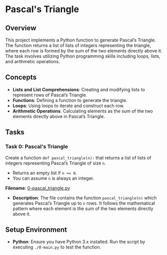 # Pascal's Triangle

## Overview
This project implements a Python function to generate Pascal’s Triangle. The function returns a list of lists of integers representing the triangle, where each row is formed by the sum of the two elements directly above it. The task involves utilizing Python programming skills including loops, lists, and arithmetic operations.

## Concepts
- **Lists and List Comprehensions**: Creating and modifying lists to represent rows of Pascal’s Triangle.
- **Functions**: Defining a function to generate the triangle.
- **Loops**: Using loops to iterate and construct each row.
- **Arithmetic Operations**: Calculating elements as the sum of the two elements directly above in Pascal’s Triangle.

## Tasks

### Task 0: Pascal's Triangle
Create a function `def pascal_triangle(n):` that returns a list of lists of integers representing Pascal’s Triangle of size `n`.

- Returns an empty list if `n <= 0`.
- You can assume `n` is always an integer.

**Filename**: [0-pascal_triangle.py](./0-pascal_triangle.py)
- **Description**: The file contains the function `pascal_triangle(n)` which generates Pascal’s Triangle up to `n` rows. It follows the mathematical pattern where each element is the sum of the two elements directly above it.

## Setup Environment
- **Python**: Ensure you have Python 3.x installed. Run the script by executing `./0-main.py` to test the function.

